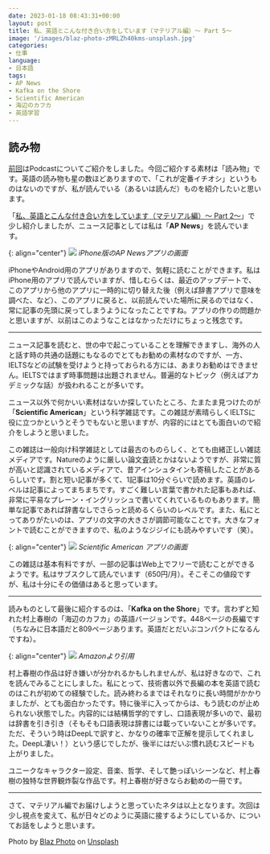```yaml
---
date: 2023-01-18 08:43:31+00:00
layout: post
title: 私、英語とこんな付き合い方をしています（マテリアル編）〜 Part 5〜
image: '/images/blaz-photo-zMRLZh40kms-unsplash.jpg'
categories:
- 仕事
language:
- 日本語
tags:
- AP News
- Kafka on the Shore
- Scientific American
- 海辺のカフカ
- 英語学習
---
```


## 読み物


[前回](https://blog.shin.do/2023/01/how-i-work-with-english-with-materials-part4)はPodcastについてご紹介をしました。今回ご紹介する素材は「読み物」です。英語の読み物も星の数ほどありますので、「これが定番イチオシ」というものはないのですが、私が読んでいる（あるいは読んだ）ものを紹介したいと思います。

「[私、英語とこんな付き合い方をしています（マテリアル編）〜 Part 2〜](https://blog.shin.do/2023/01/how-i-work-with-english-with-materials-part2)」で少し紹介しましたが、ニュース記事としては私は「**AP News**」を読んでいます。

{: align="center"}
![]({{site.baseurl}}/images/AP-News-139x300.png)
*iPhone版のAP Newsアプリの画面*

iPhoneやAndroid用のアプリがありますので、気軽に読むことができます。私はiPhone用のアプリで読んでいますが、惜しむらくは、最近のアップデートで、このアプリから他のアプリに一時的に切り替えた後（例えば辞書アプリで意味を調べた、など）、このアプリに戻ると、以前読んでいた場所に戻るのではなく、常に記事の先頭に戻ってしまうようになったことですね。アプリの作りの問題かと思いますが、以前はこのようなことはなかっただけにちょっと残念です。



* * *



ニュース記事を読むと、世の中で起こっていることを理解できますし、海外の人と話す時の共通の話題にもなるのでとてもお勧めの素材なのですが、一方、IELTSなどの試験を受けようと持っておられる方には、あまりお勧めはできません。IELTSではまず時事問題は出題されません。普遍的なトピック（例えばアカデミックな話）が扱われることが多いです。

ニュース以外で何かいい素材はないか探していたところ、たまたま見つけたのが「**Scientific American**」という科学雑誌です。この雑誌が素晴らしくIELTSに役に立つかというとそうでもないと思いますが、内容的にはとても面白いので紹介をしようと思いました。

この雑誌は一般向け科学雑誌としては最古のものらしく、とても由緒正しい雑誌メディアです。Natureのように厳しい論文査読とかはないようですが、非常に質が高いと認識されているメディアで、昔アインシュタインも寄稿したことがあるらしいです。割と短い記事が多くて、1記事は10分ぐらいで読めます。英語のレベルは記事によってまちまちです。すごく難しい言葉で書かれた記事もあれば、非常に平易なプレーン・イングリッシュで書いてくれているものもあります。簡単な記事であれば辞書なしでさらっと読めるくらいのレベルです。また、私にとってありがたいのは、アプリの文字の大きさが調節可能なことです。大きなフォントで読むことができますので、私のようなジジイにも読みやすいです（笑）。

{: align="center"}
![]({{site.baseurl}}/images/Scientific-American-139x300.png)
*Scientific American アプリの画面*

この雑誌は基本有料ですが、一部の記事はWeb上でフリーで読むことができるようです。私はサブスクして読んでいます（650円/月）。そこそこの値段ですが、私は十分にその価値はあると思っています。



* * *



読みものとして最後に紹介するのは、「**Kafka on the Shore**」です。言わずと知れた村上春樹の「海辺のカフカ」の英語バージョンです。448ページの長編です（ちなみに日本語だと809ページあります。英語だとだいぶコンパクトになるんですね）。

{: align="center"}
![]({{site.baseurl}}/images/Kafka-on-the-Shore-194x300.jpeg)
*Amazonより引用*

村上春樹の作品は好き嫌いが分かれるかもしれませんが、私は好きなので、これを読んでみることにしました。私にとって、技術書以外で長編の本を英語で読むのはこれが初めての経験でした。読み終わるまではそれなりに長い時間がかかりましたが、とても面白かったです。特に後半に入ってからは、もう読むのが止められない状態でした。内容的には結構哲学的ですし、口語表現が多いので、最初は辞書を引き引き（そもそも口語表現は辞書には載っていないことが多いです。ただ、そういう時はDeepLで訳すと、かなりの確率で正解を提示してくれました。DeepL凄い！）という感じでしたが、後半にはだいぶ慣れ読むスピードも上がりました。

ユニークなキャラクター設定、音楽、哲学、そして艶っぽいシーンなど、村上春樹の独特な世界観炸裂な作品です。村上春樹が好きならお勧めの一冊です。



* * *



さて、マテリアル編でお届けしようと思っていたネタは以上となります。次回は少し視点を変えて、私が日々どのように英語に接するようにしているか、についてお話をしようと思います。

Photo by [Blaz Photo](https://unsplash.com/@blazphoto?utm_source=unsplash&utm_medium=referral&utm_content=creditCopyText) on [Unsplash](https://unsplash.com/s/photos/reading?utm_source=unsplash&utm_medium=referral&utm_content=creditCopyText)
